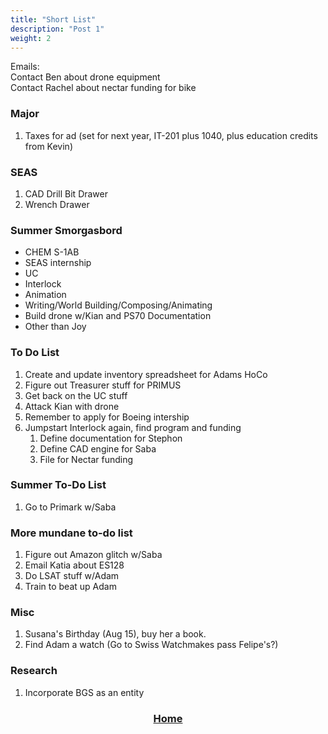 ```yaml
---
title: "Short List"
description: "Post 1"
weight: 2
---
```


Emails:  
Contact Ben about drone equipment  
Contact Rachel about nectar funding for bike  

### Major
1. Taxes for ad (set for next year, IT-201 plus 1040, plus education credits from Kevin)

### SEAS
1. CAD Drill Bit Drawer
2. Wrench Drawer

### Summer Smorgasbord
- CHEM S-1AB
- SEAS internship
- UC
- Interlock
- Animation
- Writing/World Building/Composing/Animating
- Build drone w/Kian and PS70 Documentation
- Other than Joy

### To Do List
1. Create and update inventory spreadsheet for Adams HoCo
2. Figure out Treasurer stuff for PRIMUS
3. Get back on the UC stuff
4. Attack Kian with drone
5. Remember to apply for Boeing intership
6. Jumpstart Interlock again, find program and funding
	1. Define documentation for Stephon
	2. Define CAD engine for Saba
	3. File for Nectar funding

### Summer To-Do List
1. Go to Primark w/Saba

### More mundane to-do list
1. Figure out Amazon glitch w/Saba
2. Email Katia about ES128
3. Do LSAT stuff w/Adam
4. Train to beat up Adam

### Misc
1. Susana's Birthday (Aug 15), buy her a book.
2. Find Adam a watch (Go to Swiss Watchmakes pass Felipe's?)

### Research
1. Incorporate BGS as an entity

<div style="text-align: center;">  

### [Home](/Anthology)
</div>